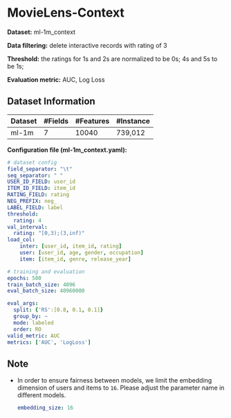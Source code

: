 # MovieLens-Context

**Dataset:** ml-1m_context

**Data filtering:** delete interactive records with rating of 3

**Threshold:** the ratings for 1s and 2s are normalized to be 0s; 4s and 5s to be 1s;

**Evaluation metric:** AUC, Log Loss

## Dataset Information

| Dataset | #Fields | #Features | #Instance | 
| ------- | ------ | ------ | ------------- | 
| ml-1m   | 7  | 10040  | 739,012       | 

**Configuration file (ml-1m_context.yaml):**

```yaml
# dataset config
field_separator: "\t"
seq_separator: " "
USER_ID_FIELD: user_id
ITEM_ID_FIELD: item_id
RATING_FIELD: rating
NEG_PREFIX: neg_
LABEL_FIELD: label
threshold:
  rating: 4
val_interval:
  rating: "[0,3);(3,inf)"
load_col:
    inter: [user_id, item_id, rating]
    user: [user_id, age, gender, occupation]
    item: [item_id, genre, release_year]

# training and evaluation
epochs: 500
train_batch_size: 4096
eval_batch_size: 40960000

eval_args:
  split: {'RS':[0.8, 0.1, 0.1]}
  group_by: ~
  mode: labeled
  order: RO
valid_metric: AUC
metrics: ['AUC', 'LogLoss']
```

## Note

- In order to ensure fairness between models, we limit the embedding dimension of users and items to `16`. Please adjust the parameter name in different models.

  ```yaml
  embedding_size: 16
  ```